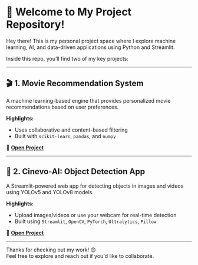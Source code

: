# 👋 Welcome to My Project Repository!

Hey there! This is my personal project space where I explore machine learning, AI, and data-driven applications using Python and Streamlit.

Inside this repo, you’ll find two of my key projects:

---

## 🎬 1. Movie Recommendation System

A machine learning-based engine that provides personalized movie recommendations based on user preferences.

**Highlights:**
- Uses collaborative and content-based filtering
- Built with `scikit-learn`, `pandas`, and `numpy`

🔗 **[Open Project](./Movie%20Recommendation%20System)**

---

## 🧠 2. Cinevo-AI: Object Detection App

A Streamlit-powered web app for detecting objects in images and videos using YOLOv5 and YOLOv8 models.

**Highlights:**
- Upload images/videos or use your webcam for real-time detection
- Built using `Streamlit`, `OpenCV`, `PyTorch`, `Ultralytics`, `Pillow`

🔗 **[Open Project](./cinevo-AI)**

---

Thanks for checking out my work! 😊  
Feel free to explore and reach out if you'd like to collaborate.
